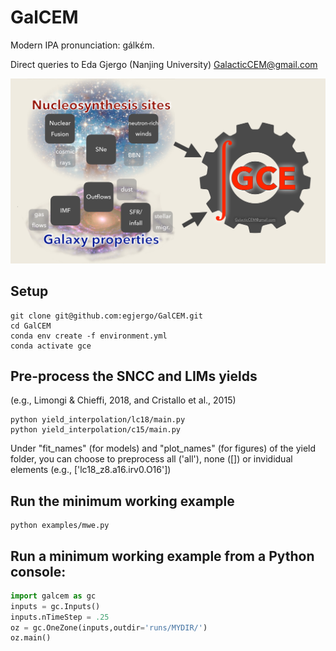 # GalCEM 
Modern IPA pronunciation: gálkɛ́m.

Direct queries to Eda Gjergo (Nanjing University) <GalacticCEM@gmail.com>

![GalCEM flowchart](/docs/figs/GalCEMdiagram.jpg "GalCEM flowchart")



## Setup

```
git clone git@github.com:egjergo/GalCEM.git
cd GalCEM
conda env create -f environment.yml
conda activate gce
```

## Pre-process the SNCC and LIMs yields 
(e.g., Limongi & Chieffi, 2018, and Cristallo et al., 2015)
```
python yield_interpolation/lc18/main.py
python yield_interpolation/c15/main.py
```

Under "fit_names" (for models) and "plot_names" (for figures) of the yield folder, you can choose to preprocess all ('all'), none ([]) or invididual elements (e.g., ['lc18_z8.a16.irv0.O16'])


## Run the minimum working example
```
python examples/mwe.py
```

## Run a minimum working example from a Python console:

```python
import galcem as gc
inputs = gc.Inputs()
inputs.nTimeStep = .25
oz = gc.OneZone(inputs,outdir='runs/MYDIR/')
oz.main()
```
